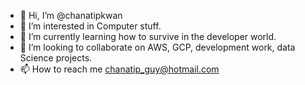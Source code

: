- 👋 Hi, I’m @chanatipkwan
- 👀 I’m interested in Computer stuff.
- 🌱 I’m currently learning how to survive in the developer world.
- 💞️ I’m looking to collaborate on AWS, GCP, development work, data Science projects.
- 📫 How to reach me chanatip_guy@hotmail.com

<!---
chanatipkwan/chanatipkwan is a ✨ special ✨ repository because its `README.md` (this file) appears on your GitHub profile.
You can click the Preview link to take a look at your changes.
--->
